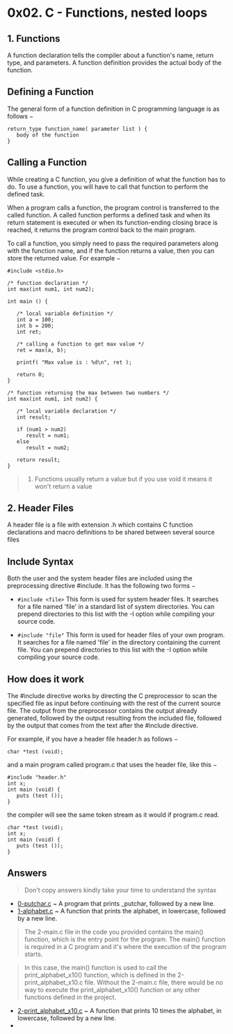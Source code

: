 # 0x02. C - Functions, nested loops

## 1. Functions
A function declaration tells the compiler about a function's name, return type, and parameters. A function definition provides the actual body of the function.

## Defining a Function
The general form of a function definition in C programming language is as follows −
```
return_type function_name( parameter list ) {
   body of the function
}
```
## Calling a Function
While creating a C function, you give a definition of what the function has to do. To use a function, you will have to call that function to perform the defined task.

When a program calls a function, the program control is transferred to the called function. A called function performs a defined task and when its return statement is executed or when its function-ending closing brace is reached, it returns the program control back to the main program.

To call a function, you simply need to pass the required parameters along with the function name, and if the function returns a value, then you can store the returned value. For example −
```
#include <stdio.h>
 
/* function declaration */
int max(int num1, int num2);
 
int main () {

   /* local variable definition */
   int a = 100;
   int b = 200;
   int ret;
 
   /* calling a function to get max value */
   ret = max(a, b);
 
   printf( "Max value is : %d\n", ret );
 
   return 0;
}
 
/* function returning the max between two numbers */
int max(int num1, int num2) {

   /* local variable declaration */
   int result;
 
   if (num1 > num2)
      result = num1;
   else
      result = num2;
 
   return result; 
}
```
> 1. Functions usually return a value but if you use void it means it won't return a value

## 2. Header Files
A header file is a file with extension .h which contains C function declarations and macro definitions to be shared between several source files

## Include Syntax
Both the user and the system header files are included using the preprocessing directive #include. It has the following two forms −

* ```#include <file>```
This form is used for system header files. It searches for a file named 'file' in a standard list of system directories. You can prepend directories to this list with the -I option while compiling your source code.

* ```#include "file"```
This form is used for header files of your own program. It searches for a file named 'file' in the directory containing the current file. You can prepend directories to this list with the -I option while compiling your source code.

## How does it work
The #include directive works by directing the C preprocessor to scan the specified file as input before continuing with the rest of the current source file. The output from the preprocessor contains the output already generated, followed by the output resulting from the included file, followed by the output that comes from the text after the #include directive. 

For example, if you have a header file header.h as follows −
```
char *test (void);
```

and a main program called program.c that uses the header file, like this −
```
#include "header.h"
int x;
int main (void) {
   puts (test ());
}
```
the compiler will see the same token stream as it would if program.c read.
```
char *test (void);
int x;
int main (void) {
   puts (test ());
}
```
## Answers
> Don't copy answers kindly take your time to understand the syntax 
* [0-putchar.c](https://github.com/Darryl-Mbae/alx-low_level_programming/blob/master/0x02-functions_nested_loops/0-putchar.c) ~  A program that prints _putchar, followed by a new line.
* [1-alphabet.c](https://github.com/Darryl-Mbae/alx-low_level_programming/blob/master/0x02-functions_nested_loops/1-alphabet.c) ~ A function that prints the alphabet, in lowercase, followed by a new line.
> The 2-main.c file in the code you provided contains the main() function, which is the entry point for the program. The main() function is required in a C program and it's where the execution of the program starts.

> In this case, the main() function is used to call the print_alphabet_x10() function, which is defined in the 2-print_alphabet_x10.c file. Without the 2-main.c file, there would be no way to execute the print_alphabet_x10() function or any other functions defined in the project.

* [2-print_alphabet_x10.c](https://github.com/Darryl-Mbae/alx-low_level_programming/blob/master/0x02-functions_nested_loops/2-print_alphabet_x10.c) ~ A function that prints 10 times the alphabet, in lowercase, followed by a new line.
* 
